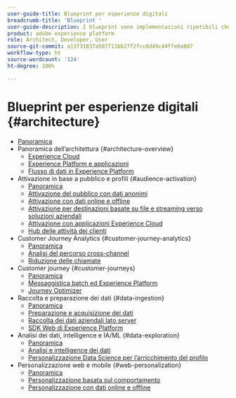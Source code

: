 ```yaml
---
user-guide-title: Blueprint per esperienze digitali
breadcrumb-title: 'Blueprint '
user-guide-description: I blueprint sono implementazioni ripetibili che permettono di risolvere problemi di business noti e contengono diagrammi di architettura, considerazioni tecniche e collegamenti alla documentazione pertinente.
product: adobe experience platform
role: Architect, Developer, User
source-git-commit: a13f31837a507711bb27f2fcc0d49c44ffe0a8d7
workflow-type: ht
source-wordcount: '124'
ht-degree: 100%

---
```


# Blueprint per esperienze digitali {#architecture}

+ [Panoramica](/help/blueprints/overview.md)
+ Panoramica dell’architettura {#architecture-overview}
   + [Experience Cloud](/help/blueprints/experience-platform/experience-cloud.md)
   + [Experience Platform e applicazioni](/help/blueprints/experience-platform/platform-applications.md)
   + [Flusso di dati in Experience Platform](/help/blueprints/experience-platform/platform-data-flow.md)
+ Attivazione in base a pubblico e profili {#audience-activation}
   + [Panoramica](/help/blueprints/audience-activation/overview.md)
   + [Attivazione del pubblico con dati anonimi](/help/blueprints/audience-activation/anonymous.md)
   + [Attivazione con dati online e offline](/help/blueprints/audience-activation/online-offline.md)
   + [Attivazione per destinazioni basate su file e streaming verso soluzioni aziendali](/help/blueprints/audience-activation/enterprise-destinations.md)
   + [Attivazione con applicazioni Experience Cloud](/help/blueprints/audience-activation/platform-and-applications.md)
   + [Hub delle attività dei clienti](/help/blueprints/audience-activation/customer-activity.md)
+ Customer Journey Analytics {#customer-journey-analytics}
   + [Panoramica](/help/blueprints/customer-journey-analytics/overview.md)
   + [Analisi del percorso cross-channel](/help/blueprints/customer-journey-analytics/digital-behavioral-data-consolidation.md)
   + [Riduzione delle chiamate](/help/blueprints/customer-journey-analytics/call-deflect.md)
+ Customer journey {#customer-journeys}
   + [Panoramica](/help/blueprints/customer-journeys/overview.md)
   + [Messaggistica batch ed Experience Platform](/help/blueprints/customer-journeys/batch-messaging.md)
   + [Journey Optimizer](/help/blueprints/customer-journeys/journey-optimizer.md)
+ Raccolta e preparazione dei dati {#data-ingestion}
   + [Panoramica](/help/blueprints/data-ingestion/overview.md)
   + [Preparazione e acquisizione dei dati](/help/blueprints/data-ingestion/ingestion.md)
   + [Raccolta dei dati aziendali lato server](/help/blueprints/data-ingestion/server-side-collection.md)
   + [SDK Web di Experience Platform](/help/blueprints/data-ingestion/websdk.md)
+ Analisi dei dati, intelligence e IA/ML {#data-exploration}
   + [Panoramica](/help/blueprints/data-insights/overview.md)
   + [Analisi e intelligence dei dati](/help/blueprints/data-insights/analysis.md)
   + [Personalizzazione Data Science per l’arricchimento del profilo](/help/blueprints/data-insights/data-science.md)
+ Personalizzazione web e mobile {#web-personalization}
   + [Panoramica](/help/blueprints/web-personalization/overview.md)
   + [Personalizzazione basata sul comportamento](/help/blueprints/web-personalization/behavioral.md)
   + [Personalizzazione con dati online e offline](/help/blueprints/web-personalization/online-offline.md)

